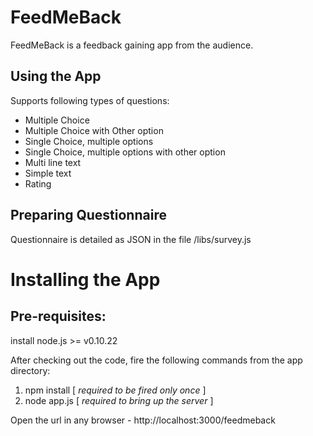 FeedMeBack
==========

FeedMeBack is a feedback gaining app from the audience.

Using the App
--------------

Supports following types of questions:

* Multiple Choice
* Multiple Choice with Other option
* Single Choice, multiple options
* Single Choice, multiple options with other option
* Multi line text
* Simple text
* Rating

Preparing Questionnaire
-----------------------
Questionnaire is detailed as JSON in the file /libs/survey.js

Installing the App
==================

Pre-requisites:
---------------
install node.js >= v0.10.22

After checking out the code, fire the following commands from the app directory:

 1. npm install [ *required to be fired only once* ] 
 2. node app.js [ *required to bring up the server* ]

Open the url in any browser - http://localhost:3000/feedmeback
